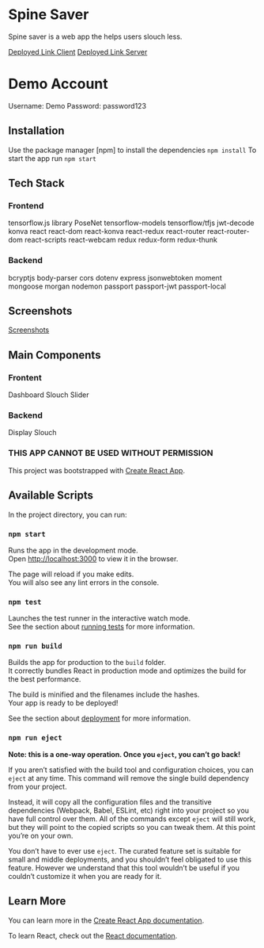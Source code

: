 # Spine Saver
Spine saver is a web app the helps users slouch less.

[Deployed Link Client](https://spine-saver-client-side.herokuapp.com/home)
[Deployed Link Server](https://spine-sasaver-server.herokuapp.com/api)

# Demo Account
Username: Demo
Password: password123

## Installation
Use the package manager [npm] to install the dependencies
`npm install`
To start the app run 
`npm start`

## Tech Stack
  ### Frontend
  tensorflow.js library PoseNet
  tensorflow-models
  tensorflow/tfjs
  jwt-decode
  konva
  react
  react-dom
  react-konva
  react-redux
  react-router
  react-router-dom
  react-scripts
  react-webcam
  redux
  redux-form
  redux-thunk
  ### Backend
  bcryptjs
  body-parser
  cors
  dotenv
  express
  jsonwebtoken
  moment
  mongoose
  morgan
  nodemon
  passport
  passport-jwt
  passport-local

## Screenshots
[Screenshots](https://drive.google.com/drive/folders/1ELgjeBQvTMdappEBht64_8LHTWZdVTtZ)
## Main Components
### Frontent
Dashboard 
Slouch Slider
### Backend
Display
Slouch

### THIS APP CANNOT BE USED WITHOUT PERMISSION


This project was bootstrapped with [Create React App](https://github.com/facebook/create-react-app).

## Available Scripts

In the project directory, you can run:

### `npm start`

Runs the app in the development mode.<br>
Open [http://localhost:3000](http://localhost:3000) to view it in the browser.

The page will reload if you make edits.<br>
You will also see any lint errors in the console.

### `npm test`

Launches the test runner in the interactive watch mode.<br>
See the section about [running tests](https://facebook.github.io/create-react-app/docs/running-tests) for more information.

### `npm run build`

Builds the app for production to the `build` folder.<br>
It correctly bundles React in production mode and optimizes the build for the best performance.

The build is minified and the filenames include the hashes.<br>
Your app is ready to be deployed!

See the section about [deployment](https://facebook.github.io/create-react-app/docs/deployment) for more information.

### `npm run eject`

**Note: this is a one-way operation. Once you `eject`, you can’t go back!**

If you aren’t satisfied with the build tool and configuration choices, you can `eject` at any time. This command will remove the single build dependency from your project.

Instead, it will copy all the configuration files and the transitive dependencies (Webpack, Babel, ESLint, etc) right into your project so you have full control over them. All of the commands except `eject` will still work, but they will point to the copied scripts so you can tweak them. At this point you’re on your own.

You don’t have to ever use `eject`. The curated feature set is suitable for small and middle deployments, and you shouldn’t feel obligated to use this feature. However we understand that this tool wouldn’t be useful if you couldn’t customize it when you are ready for it.

## Learn More

You can learn more in the [Create React App documentation](https://facebook.github.io/create-react-app/docs/getting-started).

To learn React, check out the [React documentation](https://reactjs.org/).
